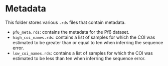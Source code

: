 # Metadata

This folder stores various `.rds` files that contain metadata.

- `pf6_meta.rds`: contains the metadata for the Pf6 dataset.
- `high_coi_names.rds`: contains a list of samples for which the COI was
  estimated to be greater than or equal to ten when inferring the sequence error.
- `low_coi_names.rds`: contains a list of samples for which the COI was
  estimated to be less than ten when inferring the sequence error.
